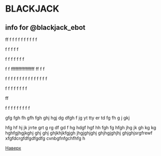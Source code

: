 # BLACKJACK
info for @blackjack_ebot
-----------------------

<p><a name="top"></a></p>
ff
f
f
f
f
f
f
f
f
f
f

f
f
f
f
f

f
f
f
f
f
f
f

f
f
ffffffffffffffff
ff
f
f

f
f
f
f
f
f
f
f
f
f
f
f
f
f
f

f
f
f
f
f
f
f
f

ff

f
f
f
f
f
f
f
f
f

gfg
fgh
fh
gfh
fgh
ghj
hgj
dg
dfgh
f
jg
yt
tty
er
td
fg
fh
g
j
gkj

hfg
hf
hj
jk
jrrte
grt
g
rg
df
gd
f
hg
hdgf
hgf
hh
fgh
fg
hfgh
jhg
jk
gh
kg
kg
hghfgjhgjkghj
ghj
ghj
ghjkhjkfgjgh
jhgjghjghj
ghjhgjghjhj
ghjghjsrgfrewf
xfgfdcrgfdfgdfgdfg
cvnbgfnfgchfhfg
h
<p><a href="#top">Наверх</a></p>
